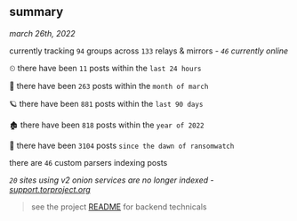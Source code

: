 
## summary
_march 26th, 2022_

currently tracking `94` groups across `133` relays & mirrors - _`46` currently online_

⏲ there have been `11` posts within the `last 24 hours`

🦈 there have been `263` posts within the `month of march`

🪐 there have been `881` posts within the `last 90 days`

🏚 there have been `818` posts within the `year of 2022`

🦕 there have been `3104` posts `since the dawn of ransomwatch`

there are `46` custom parsers indexing posts

_`20` sites using v2 onion services are no longer indexed - [support.torproject.org](https://support.torproject.org/onionservices/v2-deprecation/)_

> see the project [README](https://github.com/thetanz/ransomwatch#ransomwatch--) for backend technicals
